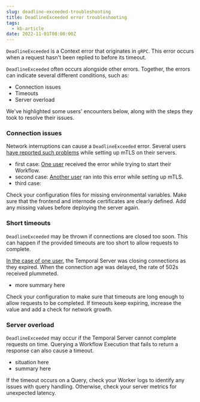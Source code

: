 ```yaml
---
slug: deadline-exceeded-troubleshooting
title: DeadlineExceeded error troubleshooting
tags:
  - kb-article
date: 2022-11-01T00:00:00Z
---
```


`DeadlineExceeded` is a Context error that originates in `gRPC`.
This error occurs when a request hasn't been replied to before its timeout.

`DeadlineExceeded` often occurs alongside other errors.
Together, the errors can indicate several different conditions, such as:

- Connection issues
- Timeouts
- Server overload

<!-- Temporal is aware that this error is vague, especially with how many cases it covers.
Should any problems persist after troubleshooting below, contact Temporal. -->

We've highlighted some users' encounters below, along with the steps they took to resolve their issues.

<!-- Refer to the end for general troubleshooting. -->

### Connection issues

Network interruptions can cause a `DeadlineExceeded` error.
Several users [have reported such problems](https://community.temporal.io/t/unable-to-execute-workflow-context-deadline-exceeded-after-setting-up-mtls/3124) while setting up mTLS on their servers.

- first case:
  [One user](https://community.temporal.io/t/context-deadline-exceeded-when-trying-to-start-workflow-v1-7-1/4249) received the error while trying to start their Workflow.
- second case:
  [Another user]() ran into this error while setting up mTLS.
- third case:

Check your configuration files for missing environmental variables.
Make sure that the frontend and internode certificates are clearly defined.
Add any missing values before deploying the server again.

<!-- [](https://community.temporal.io/t/unable-to-get-temporal-sys-add-search-attributes-workflow-workflow-state-context-deadline-exceeded/4229) -->

### Short timeouts

`DeadlineExceeded` may be thrown if connections are closed too soon.
This can happen if the provided timeouts are too short to allow requests to complete.

[In the case of one user](https://community.temporal.io/t/how-to-best-handle-mysterious-context-deadline-exceeded-502-errors/2689/3), the Temporal Server was closing connections as they expired.
When the connection age was delayed, the rate of 502s received plummeted.

- more summary here

Check your configuration to make sure that timeouts are long enough to allow requests to be completed.
If timeouts keep expiring, increase the value and add a check for network growth.

### Server overload

`DeadlineExceeded` may occur if the Temporal Server cannot complete requests on time.
Querying a Workflow Execution that fails to return a response can also cause a timeout.

- situation here
- summary here

If the timeout occurs on a Query, check your Worker logs to identify any issues with query handling.
Otherwise, check your server metrics for unexpected latency.

<!-- [](https://community.temporal.io/t/context-deadline-exceeded-issue/5310) -->
